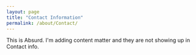 ```yaml
---
layout: page
title: "Contact Information"
permalink: /about/Contact/
---
```


This is Absurd. I'm adding content matter and they are not
showing up in Contact info.
